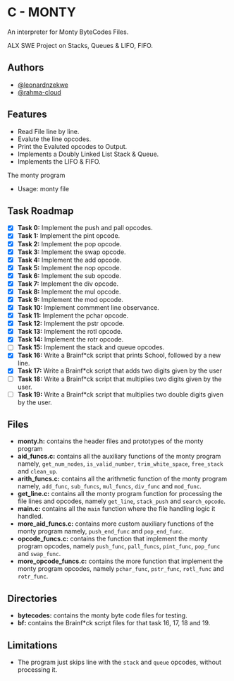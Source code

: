 # C - MONTY

An interpreter for Monty ByteCodes Files.

ALX SWE Project on Stacks, Queues & LIFO, FIFO.

## Authors

- [@leonardnzekwe](https://www.github.com/leonardnzekwe)
- [@rahma-cloud](https://www.github.com/rahma-cloud)

## Features

- Read File line by line.
- Evalute the line opcodes.
- Print the Evaluted opcodes to Output.
- Implements a Doubly Linked List Stack & Queue.
- Implements the LIFO & FIFO.

The monty program

- Usage: monty file

## Task Roadmap

- [x]  **Task 0:** Implement the push and pall opcodes.
- [x]  **Task 1:** Implement the pint opcode.
- [x]  **Task 2:** Implement the pop opcode.
- [x]  **Task 3:** Implement the swap opcode.
- [x]  **Task 4:** Implement the add opcode.
- [x]  **Task 5:** Implement the nop opcode.
- [x]  **Task 6:** Implement the sub opcode.
- [x]  **Task 7:** Implement the div opcode.
- [x]  **Task 8:** Implement the mul opcode.
- [x]  **Task 9:** Implement the mod opcode.
- [x]  **Task 10:** Implement commment line observance.
- [x]  **Task 11:** Implement the pchar opcode.
- [x]  **Task 12:** Implement the pstr opcode.
- [x]  **Task 13:** Implement the rotl opcode.
- [x]  **Task 14:** Implement the rotr opcode.
- [ ]  **Task 15:** Implement the stack and queue opcodes.
- [x]  **Task 16:** Write a Brainf*ck script that prints School, followed by a new line.
- [x]  **Task 17:** Write a Brainf*ck script that adds two digits given by the user
- [ ]  **Task 18:** Write a Brainf*ck script that multiplies two digits given by the user.
- [ ]  **Task 19:** Write a Brainf*ck script that multiplies two double digits given by the user.

## Files

- **monty.h:** contains the header files and prototypes of the monty program
- **aid_funcs.c:** contains all the auxiliary functions of the monty program namely, `get_num_nodes`, `is_valid_number`, `trim_white_space`, `free_stack` and `clean_up`.
- **arith_funcs.c:** contains all the arithmetic function of the monty program namely, `add_func`, `sub_funcs`, `mul_funcs`, `div_func` and `mod_func`.
- **get_line.c:** contains all the monty program function for processing the file lines and opcodes, namely `get_line`, `stack_push` and `search_opcode`.
- **main.c:** contains all the `main` function where the file handling logic it handled.
- **more_aid_funcs.c:** contains more custom auxiliary functions of the monty program namely, `push_end_func` and `pop_end_func`.
- **opcode_funcs.c:** contains the function that implement the monty program opcodes, namely `push_func`, `pall_funcs`, `pint_func`, `pop_func` and `swap_func`.
- **more_opcode_funcs.c:** contains the more function that implement the monty program opcodes, namely `pchar_func`, `pstr_func`, `rotl_func` and `rotr_func`.

## Directories

- **bytecodes:** contains the monty byte code files for testing.
- **bf:** contains the Brainf*ck script files for that task 16, 17, 18 and 19.

## Limitations

- The program just skips line with the `stack` and `queue` opcodes, without processing it.
